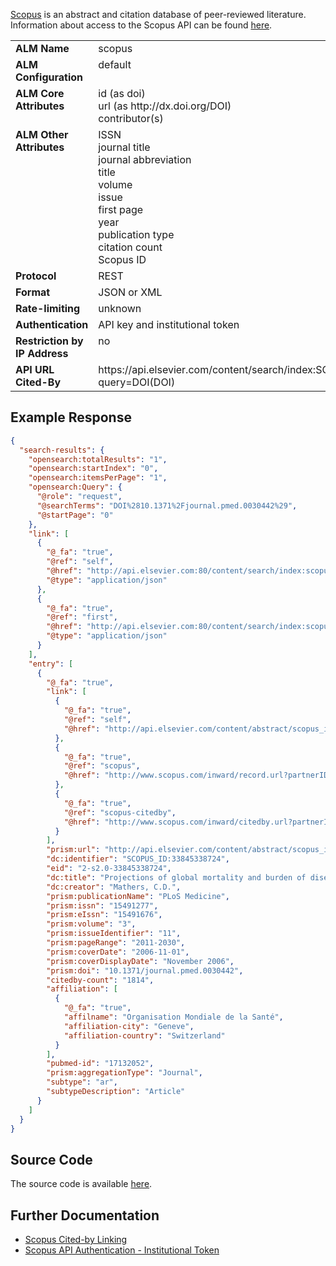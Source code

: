 [Scopus](http://www.scopus.com) is an abstract and citation database of peer-reviewed literature. Information about access to the Scopus API can be found [here](http://www.developers.elsevier.com/cms/restful-api-authentication-new).

<table width=100% border="0" cellspacing="0" cellpadding="0">
<tbody>
<tr>
<td valign="top" width=30%><strong>ALM Name</strong></td>
<td valign="top" width=70%>scopus</td>
</tr>
<tr>
<td valign="top" width=20%><strong>ALM Configuration</strong></td>
<td valign="top" width=80%>default</td>
</tr>
<tr>
<td valign="top" width=20%><strong>ALM Core Attributes</strong></td>
<td valign="top" width=80%>id (as doi)<br/>url (as http://dx.doi.org/DOI)<br/>contributor(s)</td>
</tr>
<td valign="top" width=20%><strong>ALM Other Attributes</strong></td>
<td valign="top" width=80%>ISSN<br/>journal title<br/>journal abbreviation<br/>title<br/>volume<br/>issue<br/>first page<br/>year<br/>publication type<br/>citation count<br/>Scopus ID</td>
</tr>
<tr>
<td valign="top" width=30%><strong>Protocol</strong></td>
<td valign="top" width=70%>REST</td>
</tr>
<tr>
<td valign="top" width=30%><strong>Format</strong></td>
<td valign="top" width=70%>JSON or XML</td>
</tr>
<tr>
<td valign="top" width=20%><strong>Rate-limiting</strong></td>
<td valign="top" width=80%>unknown</td>
</tr>
<tr>
<td valign="top" width=20%><strong>Authentication</strong></td>
<td valign="top" width=80%>API key and institutional token</td>
</tr>
<tr>
<td valign="top" width=20%><strong>Restriction by IP Address</strong></td>
<td valign="top" width=80%>no</td>
</tr>
<tr>
<td valign="top" width=20%><strong>API URL Cited-By</strong></td>
<td valign="top" width=80%>https://api.elsevier.com/content/search/index:SCOPUS?query=DOI(DOI)</td>
</tr>
</tbody>
</table>

## Example Response

```json
{
  "search-results": {
    "opensearch:totalResults": "1",
    "opensearch:startIndex": "0",
    "opensearch:itemsPerPage": "1",
    "opensearch:Query": {
      "@role": "request",
      "@searchTerms": "DOI%2810.1371%2Fjournal.pmed.0030442%29",
      "@startPage": "0"
    },
    "link": [
      {
        "@_fa": "true",
        "@ref": "self",
        "@href": "http://api.elsevier.com:80/content/search/index:scopus?start=0&count=25&query=DOI(10.1371/journal.pmed.0030442)",
        "@type": "application/json"
      },
      {
        "@_fa": "true",
        "@ref": "first",
        "@href": "http://api.elsevier.com:80/content/search/index:scopus?start=0&count=25&query=DOI(10.1371/journal.pmed.0030442)",
        "@type": "application/json"
      }
    ],
    "entry": [
      {
        "@_fa": "true",
        "link": [
          {
            "@_fa": "true",
            "@ref": "self",
            "@href": "http://api.elsevier.com/content/abstract/scopus_id:33845338724"
          },
          {
            "@_fa": "true",
            "@ref": "scopus",
            "@href": "http://www.scopus.com/inward/record.url?partnerID=HzOxMe3b&scp=33845338724"
          },
          {
            "@_fa": "true",
            "@ref": "scopus-citedby",
            "@href": "http://www.scopus.com/inward/citedby.url?partnerID=HzOxMe3b&scp=33845338724"
          }
        ],
        "prism:url": "http://api.elsevier.com/content/abstract/scopus_id:33845338724",
        "dc:identifier": "SCOPUS_ID:33845338724",
        "eid": "2-s2.0-33845338724",
        "dc:title": "Projections of global mortality and burden of disease from 2002 to 2030",
        "dc:creator": "Mathers, C.D.",
        "prism:publicationName": "PLoS Medicine",
        "prism:issn": "15491277",
        "prism:eIssn": "15491676",
        "prism:volume": "3",
        "prism:issueIdentifier": "11",
        "prism:pageRange": "2011-2030",
        "prism:coverDate": "2006-11-01",
        "prism:coverDisplayDate": "November 2006",
        "prism:doi": "10.1371/journal.pmed.0030442",
        "citedby-count": "1814",
        "affiliation": [
          {
            "@_fa": "true",
            "affilname": "Organisation Mondiale de la Santé",
            "affiliation-city": "Geneve",
            "affiliation-country": "Switzerland"
          }
        ],
        "pubmed-id": "17132052",
        "prism:aggregationType": "Journal",
        "subtype": "ar",
        "subtypeDescription": "Article"
      }
    ]
  }
}
```

## Source Code
The source code is available [here](https://github.com/articlemetrics/alm/blob/master/app/models/sources/scopus.rb).

## Further Documentation
* [Scopus Cited-by Linking](http://www.developers.elsevier.com/cms/scopus-citedby-retrieval)
* [Scopus API Authentication - Institutional Token](http://www.developers.elsevier.com/cms/restful-api-authentication-new#toc_RESTful_APIs_Authentication_-_Institutional_Token)
